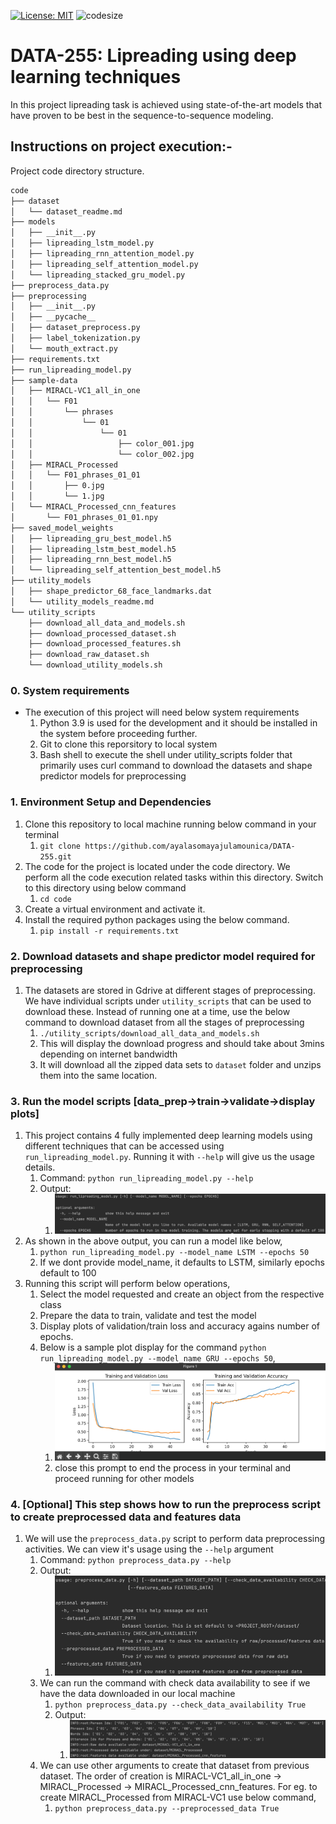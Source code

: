 [![License: MIT](https://img.shields.io/badge/License-MIT-yellow.svg)](https://opensource.org/licenses/MIT)
![codesize](https://img.shields.io/github/languages/code-size/ayalasomayajulamounica/DATA-255.svg) 

# DATA-255: Lipreading using deep learning techniques
In this project lipreading task is achieved using state-of-the-art models that have proven to be best in the sequence-to-sequence modeling.

## Instructions on project execution:-
Project code directory structure.
```bash
code
├── dataset
│   └── dataset_readme.md
├── models
│   ├── __init__.py
│   ├── lipreading_lstm_model.py
│   ├── lipreading_rnn_attention_model.py
│   ├── lipreading_self_attention_model.py
│   └── lipreading_stacked_gru_model.py
├── preprocess_data.py
├── preprocessing
│   ├── __init__.py
│   ├── __pycache__
│   ├── dataset_preprocess.py
│   ├── label_tokenization.py
│   └── mouth_extract.py
├── requirements.txt
├── run_lipreading_model.py
├── sample-data
│   ├── MIRACL-VC1_all_in_one
│   │   └── F01
│   │       └── phrases
│   │           └── 01
│   │               └── 01
│   │                   ├── color_001.jpg
│   │                   └── color_002.jpg
│   ├── MIRACL_Processed
│   │   └── F01_phrases_01_01
│   │       ├── 0.jpg
│   │       └── 1.jpg
│   └── MIRACL_Processed_cnn_features
│       └── F01_phrases_01_01.npy
├── saved_model_weights
│   ├── lipreading_gru_best_model.h5
│   ├── lipreading_lstm_best_model.h5
│   ├── lipreading_rnn_best_model.h5
│   └── lipreading_self_attention_best_model.h5
├── utility_models
│   ├── shape_predictor_68_face_landmarks.dat
│   └── utility_models_readme.md
└── utility_scripts
    ├── download_all_data_and_models.sh
    ├── download_processed_dataset.sh
    ├── download_processed_features.sh
    ├── download_raw_dataset.sh
    └── download_utility_models.sh

```
### 0. System requirements
- The execution of this project will need below system requirements
  1. Python 3.9 is used for the development and it should be installed in the system before proceeding further.
  2. Git to clone this reporsitory to local system
  3. Bash shell to execute the shell under utility_scripts folder that primarily uses curl command to download the datasets and shape predictor models for preprocessing 
### 1. Environment Setup and Dependencies
1. Clone this repository to local machine running below command in your terminal
   1. `git clone https://github.com/ayalasomayajulamounica/DATA-255.git` 
2. The code for the project is located under the code directory. We perform all the code execution related tasks within this directory. Switch to this directory using below command
   1. `cd code`
3. Create a virtual environment and activate it.
4. Install the required python packages using the below command.
   1. `pip install -r requirements.txt`
   
### 2. Download datasets and shape predictor model required for preprocessing
1. The datasets are stored in Gdrive at different stages of preprocessing. We have individual scripts under `utility_scripts` that can be used to download these. Instead of running one at a time, use the below command to download dataset from all the stages of preprocessing
   1. `./utility_scripts/download_all_data_and_models.sh`
   2. This will display the download progress and should take about 3mins depending on internet bandwidth
   3. It will download all the zipped data sets to `dataset` folder and unzips them into the same location.

### 3. Run the model scripts [data_prep->train->validate->display plots]
1. This project contains 4 fully implemented deep learning models using different techniques that can be accessed using `run_lipreading_model.py`. Running it with `--help` will give us the usage details.
   1. Command: `python run_lipreading_model.py --help`
   2. Output: 
      1. ![img.png](readme_images/run_model_cmd_img.png)
2. As shown in the above output, you can run a model like below,
   1. `python run_lipreading_model.py --model_name LSTM --epochs 50`
   2. If we dont provide model_name, it defaults to LSTM, similarly epochs default to 100
3. Running this script will perform below operations,
   1. Select the model requested and create an object from the respective class
   2. Prepare the data to train, validate and test the model
   3. Display plots of validation/train loss and accuracy agains number of epochs.
   4. Below is a sample plot display for the command `python run_lipreading_model.py --model_name GRU --epochs 50`,
      1. ![img.png](readme_images/plot_img.png)
      2. close this prompt to end the process in your terminal and proceed running for other models

### 4. [Optional] This step shows how to run the preprocess script to create preprocessed data and features data
1. We will use the `preprocess_data.py` script to perform data preprocessing activities. We can view it's usage using the `--help` argument
   1. Command: `python preprocess_data.py --help`
   2. Output:
      1. ![img.png](readme_images/data_preprocess_cmd.png)
   3. We can run the command with check data availability to see if we have the data downloaded in our local machine
      1. `python preprocess_data.py --check_data_availability True`
      2. Output:
         1. ![img.png](readme_images/data_check_cmd_op.png)
   4. We can use other arguments to create that dataset from previous dataset. The order of creation is MIRACL-VC1_all_in_one -> MIRACL_Processed -> MIRACL_Processed_cnn_features. For eg. to create MIRACL_Processed from MIRACL-VC1 use below command,
      1. `python preprocess_data.py --preprocessed_data True`